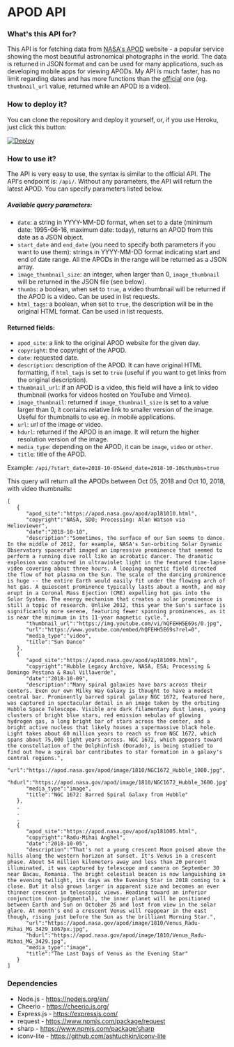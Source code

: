 # APOD API
### What's this API for?
This API is for fetching data from [NASA's APOD](https://apod.nasa.gov) website - a popular service showing the most beautiful astronomical photographs in the world. The data is returned in JSON format and can be used for many applications, such as developing mobile apps for viewing APODs. My API is much faster, has no limit regarding dates and has more functions than the [official](https://github.com/nasa/apod-api/) one (eg. `thumbnail_url` value, returned while an APOD is a video).
### How to deploy it?
You can clone the repository and deploy it yourself, or, if you use Heroku, just click this button:

[![Deploy](https://www.herokucdn.com/deploy/button.svg)](https://heroku.com/deploy)
### How to use it?
The API is very easy to use, the syntax is similar to the official API. The API's endpoint is: `/api/`. Without any parameters, the API will return the latest APOD. You can specify parameters listed below.

##### Available query parameters:
- `date`: a string in YYYY-MM-DD format, when set to a date (minimum date: 1995-06-16, maximum date: today), returns an APOD from this date as a JSON object.
- `start_date` and `end_date` (you need to specify both parameters if you want to use them): strings in YYYY-MM-DD format indicating start and end of date range. All the APODs in the range will be returned as a JSON array.
- `image_thumbnail_size`: an integer, when larger than 0, `image_thumbnail` will be returned in the JSON file (see below).
- `thumbs`: a boolean, when set to `true`, a video thumbnail will be returned if the APOD is a video. Can be used in list requests.
- `html_tags`: a boolean, when set to `true`, the description will be in the original HTML format. Can be used in list requests.

#### Returned fields:
- `apod_site`: a link to the original APOD website for the given day.
- `copyright`: the copyright of the APOD.
- `date`: requested date.
- `description`: description of the APOD. It can have original HTML formatting, if `html_tags` is set to `true` (useful if you want to get links from the original description).
- `thumbnail_url`: if an APOD is a video, this field will have a link to video thumbnail (works for videos hosted on YouTube and Vimeo).
- `image_thumbnail`: returned if `image_thumbnail_size` is set to a value larger than 0, it contains relative link to smaller version of the image. Useful for thumbnails to use eg. in mobile applications.
- `url`: url of the image or video.
- `hdurl`: returned if the APOD is an image. It will return the higher resolution version of the image.
- `media_type`: depending on the APOD, it can be `image`, `video` or `other`.
- `title`: title of the APOD.


Example: `/api/?start_date=2018-10-05&end_date=2018-10-10&thumbs=true`

This query will return all the APODs between Oct 05, 2018 and Oct 10, 2018, with video thumbnails:
```
[  
   {  
      "apod_site":"https://apod.nasa.gov/apod/ap181010.html",
      "copyright":"NASA, SDO; Processing: Alan Watson via Helioviewer",
      "date":"2018-10-10",
      "description":"Sometimes, the surface of our Sun seems to dance. In the middle of 2012, for example, NASA's Sun-orbiting Solar Dynamic Observatory spacecraft imaged an impressive prominence that seemed to perform a running dive roll like an acrobatic dancer. The dramatic explosion was captured in ultraviolet light in the featured time-lapse video covering about three hours. A looping magnetic field directed the flow of hot plasma on the Sun. The scale of the dancing prominence is huge -- the entire Earth would easily fit under the flowing arch of hot gas. A quiescent prominence typically lasts about a month, and may erupt in a Coronal Mass Ejection (CME) expelling hot gas into the Solar System. The energy mechanism that creates a solar prominence is still a topic of research. Unlike 2012, this year the Sun's surface is significantly more serene, featuring fewer spinning prominences, as it is near the minimum in its 11-year magnetic cycle.",
      "thumbnail_url":"https://img.youtube.com/vi/hQFEHH5E69s/0.jpg",
      "url":"https://www.youtube.com/embed/hQFEHH5E69s?rel=0",
      "media_type":"video",
      "title":"Sun Dance"
   },
   {  
      "apod_site":"https://apod.nasa.gov/apod/ap181009.html",
      "copyright":"Hubble Legacy Archive, NASA, ESA; Processing &  Domingo Pestana & Raul Villaverde",
      "date":"2018-10-09",
      "description":"Many spiral galaxies have bars across their centers. Even our own Milky Way Galaxy is thought to have a modest central bar. Prominently barred spiral galaxy NGC 1672, featured here, was captured in spectacular detail in an image taken by the orbiting Hubble Space Telescope. Visible are dark filamentary dust lanes, young clusters of bright blue stars, red emission nebulas of glowing hydrogen gas, a long bright bar of stars across the center, and a bright active nucleus that likely houses a supermassive black hole. Light takes about 60 million years to reach us from NGC 1672, which spans about 75,000 light years across. NGC 1672, which appears toward the constellation of the Dolphinfish (Dorado), is being studied to find out how a spiral bar contributes to star formation in a galaxy's central regions.",
      "url":"https://apod.nasa.gov/apod/image/1810/NGC1672_Hubble_1080.jpg",
      "hdurl":"https://apod.nasa.gov/apod/image/1810/NGC1672_Hubble_3600.jpg",
      "media_type":"image",
      "title":"NGC 1672: Barred Spiral Galaxy from Hubble"
   },
   .
   .
   .
   {  
      "apod_site":"https://apod.nasa.gov/apod/ap181005.html",
      "copyright":"Radu-Mihai Anghel",
      "date":"2018-10-05",
      "description":"That's not a young crescent Moon poised above the hills along the western horizon at sunset. It's Venus in a crescent phase. About 54 million kilometers away and less than 20 percent illuminated, it was captured by telescope and camera on September 30 near Bacau, Romania. The bright celestial beacon is now languishing in the evening twilight, its days as the Evening Star in 2018 coming to a close. But it also grows larger in apparent size and becomes an ever thinner crescent in telescopic views. Heading toward an inferior conjunction (non-judgmental), the inner planet will be positioned between Earth and Sun on October 26 and lost from view in the solar glare. At month's end a crescent Venus will reappear in the east though, rising just before the Sun as the brilliant Morning Star.",
      "url":"https://apod.nasa.gov/apod/image/1810/Venus_Radu-Mihai_MG_3429_1067px.jpg",
      "hdurl":"https://apod.nasa.gov/apod/image/1810/Venus_Radu-Mihai_MG_3429.jpg",
      "media_type":"image",
      "title":"The Last Days of Venus as the Evening Star"
   }
]
```

### Dependencies
- Node.js - https://nodejs.org/en/
- Cheerio - https://cheerio.js.org/
- Express.js - https://expressjs.com/
- request - https://www.npmjs.com/package/request
- sharp - https://www.npmjs.com/package/sharp
- iconv-lite - https://github.com/ashtuchkin/iconv-lite
